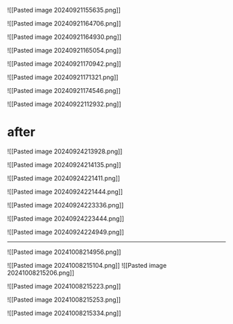 ![[Pasted image 20240921155635.png]]

![[Pasted image 20240921164706.png]]

![[Pasted image 20240921164930.png]]

![[Pasted image 20240921165054.png]]

![[Pasted image 20240921170942.png]]

![[Pasted image 20240921171321.png]]

![[Pasted image 20240921174546.png]]


![[Pasted image 20240922112932.png]]



# after
![[Pasted image 20240924213928.png]]

![[Pasted image 20240924214135.png]]

![[Pasted image 20240924221411.png]]

![[Pasted image 20240924221444.png]]

![[Pasted image 20240924223336.png]]

![[Pasted image 20240924223444.png]]

![[Pasted image 20240924224949.png]]







---------------------------------------------------------------
![[Pasted image 20241008214956.png]]

![[Pasted image 20241008215104.png]]
![[Pasted image 20241008215206.png]]

![[Pasted image 20241008215223.png]]

![[Pasted image 20241008215253.png]]

![[Pasted image 20241008215334.png]]

